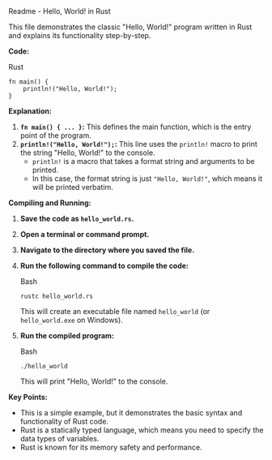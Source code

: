 ##   
Readme - Hello, World! in Rust

This file demonstrates the classic "Hello, World!" program written in Rust and explains its functionality step-by-step.

**Code:**

Rust

```
fn main() {
    println!("Hello, World!");
}

```

**Explanation:**

1.  **`fn main() { ... }`:**  This defines the main function, which is the entry point of the program.
2.  **`println!("Hello, World!");`:**  This line uses the  `println!`  macro to print the string "Hello, World!" to the console.
    -   `println!`  is a macro that takes a format string and arguments to be printed.
    -   In this case, the format string is just  `"Hello, World!"`, which means it will be printed verbatim.

**Compiling and Running:**

1.  **Save the code as `hello_world.rs`.**
    
2.  **Open a terminal or command prompt.**
    
3.  **Navigate to the directory where you saved the file.**
    
4.  **Run the following command to compile the code:**
    
    Bash
    
    ```
    rustc hello_world.rs
    
    ```
    
    
    This will create an executable file named `hello_world` (or `hello_world.exe` on Windows).
    
5.  **Run the compiled program:**
    
    Bash
    
    ```
    ./hello_world
    
    ```
    
    This will print "Hello, World!" to the console.
    

**Key Points:**

-   This is a simple example, but it demonstrates the basic syntax and functionality of Rust code.
-   Rust is a statically typed language, which means you need to specify the data types of variables.
-   Rust is known for its memory safety and performance.
